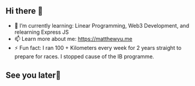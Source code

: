 ## Hi there 👋


- 🌱 I’m currently learning: Linear Programming, Web3 Development, and relearning Express JS
- 📫 Learn more about me: https://matthewyu.me
- ⚡ Fun fact: I ran 100 + Kilometers every week for 2 years straight to prepare for races.  I stopped cause of the IB programme.  

 









## See you later👋
<!--
**CodingMayus/CodingMayus** is a ✨ _special_ ✨ repository because its `README.md` (this file) appears on your GitHub profile.

Here are some ideas to get you started:

- 🔭 I’m currently working on ...
- 🌱 I’m currently learning ...
- 👯 I’m looking to collaborate on ...
- 🤔 I’m looking for help with ...
- 💬 Ask me about ...
- 📫 How to reach me: ...
- 😄 Pronouns: ...
- ⚡ Fun fact: ...
-->
